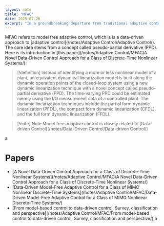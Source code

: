 ```yaml
---
layout: note
title: "MFAC"
date: 2025-07-20
excerpt: "In a groundbreaking departure from traditional adaptive control methods, model-free adaptive control (MFAC) ditches nonlinear modeling for a dynamic linearization approach thats surprisingly effective. By estimating time-varying pseudo-part"
---
```


MFAC refers to model free adaptive control, which is is a data-driven approach to [adaptive control](/notes/Adaptive Control/Adaptive Control/). The core idea stems from a concept called pseudo-partial derivative (PPD). Here is its introduction in [this paper](/notes/Adaptive Control/MFAC/A Novel Data-Driven Control Approach for a Class of Discrete-Time Nonlinear Systems/):
>[!definition] Instead of identifying a more or less nonlinear model of a plant, an equivalent dynamical linearization model is built along the dynamic operation points of the closed-loop system using a new dynamic linearization technique with a novel concept called pseudo-partial derivative (PPD). The time-varying PPD could be estimated merely using the I/O measurement data of a controlled plant. The dynamic linearization techniques include the partial form dynamic linearization (PFDL), the compact form dynamic linearization (CFDL), and the full form dynamic linearization (FFDL).

>[!note] Note
>Model free adaptive control is closely related to [Data-driven Control](/notes/Data-Driven Control/Data-driven Control/)

a



# Papers
- [A Novel Data-Driven Control Approach for a Class of Discrete-Time Nonlinear Systems](/notes/Adaptive Control/MFAC/A Novel Data-Driven Control Approach for a Class of Discrete-Time Nonlinear Systems/)
- [Data-Driven Model-Free Adaptive Control for a  Class of MIMO Nonlinear Discrete-Time Systems](/notes/Adaptive Control/MFAC/Data-Driven Model-Free Adaptive Control for a  Class of MIMO Nonlinear Discrete-Time Systems/)
- [From model-based control to data-driven control, Survey, classification and perspective](/notes/Adaptive Control/MFAC/From model-based control to data-driven control, Survey, classification and perspective/)
a